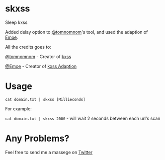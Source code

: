 # skxss
Sleep kxss

Added delay option to [@tomnomnom](https://github.com/tomnomnom/)'s tool, and used the adaption of [Emoe](https://github.com/Emoe). 


All the credits goes to:

[@tomnomnom](https://github.com/tomnomnom/) - Creator of [kxss](https://github.com/tomnomnom/hacks/tree/master/kxss)

[@Emoe](https://github.com/Emoe) - Creator of [kxss Adaption](https://github.com/Emoe/kxss)


# Usage

```cat domain.txt | skxss [Millieconds]```

For example:

```cat domain.txt | skxss 2000``` - will wait 2 seconds between each url's scan


# Any Problems?

Feel free to send me a massege on [Twitter](https://twitter.com/itairaban)
